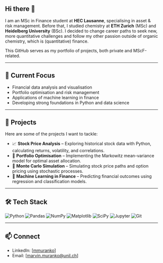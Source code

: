 ## Hi there 👋

I am an MSc in Finance student at **HEC Lausanne**, specialising in asset & risk management. Before that, I studied chemistry at **ETH Zurich** (MSc) and **Heidelberg University** (BSc). I decided to change career paths to seek new, more quantitative challenges and follow my other passion outside of organic chemistry, which is (quantitative) finance.

This GitHub serves as my portfolio of projects, both private and MScF-related.

---

## 🔎 Current Focus
- Financial data analysis and visualisation  
- Portfolio optimisation and risk management  
- Applications of machine learning in finance  
- Developing strong foundations in Python and data science  

---

## 📂 Projects
Here are some of the projects I want to tackle:

- 📈 **Stock Price Analysis** – Exploring historical stock data with Python, calculating returns, volatility, and correlations.  
- 💼 **Portfolio Optimisation** – Implementing the Markowitz mean-variance model for optimal asset allocation.  
- 🎲 **Monte Carlo Simulation** – Simulating stock price paths and option pricing using stochastic processes.  
- 🤖 **Machine Learning in Finance** – Predicting financial outcomes using regression and classification models.  

---

## 🛠️ Tech Stack
![Python](https://img.shields.io/badge/Python-3776AB?style=flat&logo=python&logoColor=white)
![Pandas](https://img.shields.io/badge/Pandas-150458?style=flat&logo=pandas&logoColor=white)
![NumPy](https://img.shields.io/badge/Numpy-013243?style=flat&logo=numpy&logoColor=white)
![Matplotlib](https://img.shields.io/badge/Matplotlib-11557c?style=flat)
![SciPy](https://img.shields.io/badge/SciPy-8CAAE6?style=flat&logo=scipy&logoColor=white)
![Jupyter](https://img.shields.io/badge/Jupyter-F37626?style=flat&logo=jupyter&logoColor=white)
![Git](https://img.shields.io/badge/Git-F05032?style=flat&logo=git&logoColor=white)

---

## 📫 Connect
- LinkedIn: [[mmuranko](https://www.linkedin.com/in/mmuranko/)]  
- Email: [marvin.muranko@unil.ch]  
